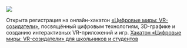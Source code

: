 <!--2025-02-28 14:36:25-->
<div class="yb">
  <div class="rss smaller1 habr"><img src="https://habrastorage.org/getpro/habr/upload_files/b5a/03f/7c9/b5a03f7c9c76dba2ebf41ddc565f8b74.jpg" /><p>Открыта регистрация на онлайн-хакатон <a href="https://hackathon.vrconcept.net/" rel="noopener noreferrer nofollow">«Цифровые миры: VR-созидатели»</a>, посвящённый цифровым технологиям, 3D-графике и созданию интерактивных VR-приложений и игр. <a... <br><a class="light" href="https://habr.com/ru/news/886830/?utm_source=habrahabr&utm_medium=rss&utm_campaign=886830">Хакатон «Цифровые миры: VR-созидатели» для школьников и студентов</a></div>
</div>
